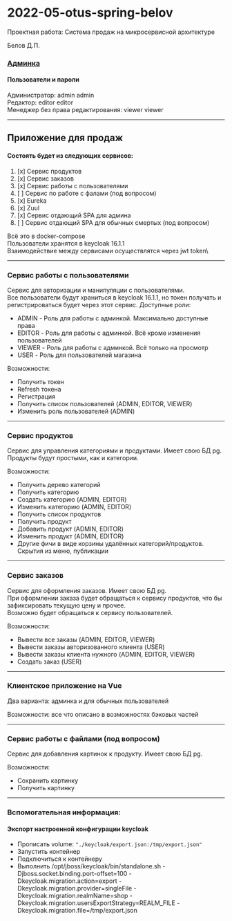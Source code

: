 # 2022-05-otus-spring-belov
Проектная работа: Система продаж на микросервисной архитектуре

Белов Д.П.

### [Админка](http://localhost:8085/#/)
#### Пользователи и пароли
Администратор: admin admin\
Редактор: editor editor\
Менеджер без права редактирования: viewer viewer

---
## Приложение для продаж
#### Состоять будет из следующих сервисов:
1. [x] Сервис продуктов
2. [x] Сервис заказов
3. [x] Сервис работы с пользователями
4. [ ] Сервис по работе с фалами (под вопросом)
5. [x] Eureka
5. [x] Zuul
6. [x] Сервис отдающий SPA для админа
6. [ ] Сервис отдающий SPA для обычных смертых (под вопросом)

Всё это в docker-compose\
Пользователи хранятся в keycloak 16.1.1\
Взаимодействие между сервисами осуществлятся через jwt token\

---
### Сервис работы с пользователями
Сервис для авторизации и манипуляции с пользователями. \
Все пользователи будут храниться в keycloak 16.1.1, но токен получать и регистрироваться будет через этот сервис.
Доступные роли:
- ADMIN - Роль для работы с админкой. Максимально доступные права
- EDITOR - Роль для работы с админкой. Всё кроме изменения пользователей
- VIEWER - Роль для работы с админкой. Всё только на просмотр
- USER - Роль для пользователей магазина

Возможности:
- Получить токен
- Refresh токена
- Регистрация
- Получить список пользователей (ADMIN, EDITOR, VIEWER)
- Изменить роль пользователей (ADMIN)

---
### Сервис продуктов
Сервис для управления категориями и продуктами. Имеет свою БД pg. Продукты будут простыми, как и категории.

Возможности:
- Получить дерево категорий
- Получить категорию
- Создать категорию (ADMIN, EDITOR)
- Изменить категорию (ADMIN, EDITOR)
- Получить список продуктов
- Получить продукт
- Добавить продукт (ADMIN, EDITOR)
- Изменить продукт (ADMIN, EDITOR)
- Другие фичи в виде корзины удалённых категорий/продуктов. Скрытия из меню, публикации

---
### Сервис заказов
Сервис для оформления заказов. Имеет свою БД pg.\
При оформлении заказа будет обращаться к сервису продуктов, что бы зафиксировать текущую цену и прочее.\
Возможно будет обращаться к сервису пользователей.

Возможности:
- Вывести все заказы (ADMIN, EDITOR, VIEWER)
- Вывести заказы авторизованного клиента (USER)
- Вывести заказы клиента нужного (ADMIN, EDITOR, VIEWER)
- Создать заказ (USER)

---
### Клиентское приложение на Vue
Два варианта: админка и для обычных пользователей

Возможности: все что описано в возможностях бэковых частей

---
### Сервис работы с файлами (под вопросом)
Сервис для добавления картинок к продукту. Имеет свою БД pg.

Возможности:
- Сохранить картинку
- Получить картинку

---
### Вспомогательная информация:
#### Экспорт настроенной конфигурации keycloak
- Прописать volume: `"./keycloak/export.json:/tmp/export.json"`
- Запустить контейнер
- Подключиться к контейнеру
- Выполнить /opt/jboss/keycloak/bin/standalone.sh -Djboss.socket.binding.port-offset=100 -Dkeycloak.migration.action=export -Dkeycloak.migration.provider=singleFile -Dkeycloak.migration.realmName=shop -Dkeycloak.migration.usersExportStrategy=REALM_FILE -Dkeycloak.migration.file=/tmp/export.json
